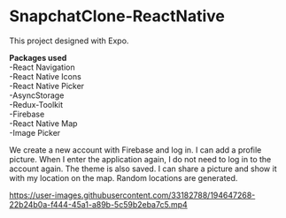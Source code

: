 # SnapchatClone-ReactNative

This project designed with Expo.<br>

<b>Packages used</b><br>
-React Navigation<br>
-React Native Icons<br>
-React Native Picker<br>
-AsyncStorage<br>
-Redux-Toolkit<br>
-Firebase<br>
-React Native Map<br>
-Image Picker<br>

We create a new account with Firebase and log in. I can add a profile picture. When I enter the application again, I do not need to log in to the account again. The theme is also saved. I can share a picture and show it with my location on the map. Random locations are generated.


https://user-images.githubusercontent.com/33182788/194647268-22b24b0a-f444-45a1-a89b-5c59b2eba7c5.mp4

